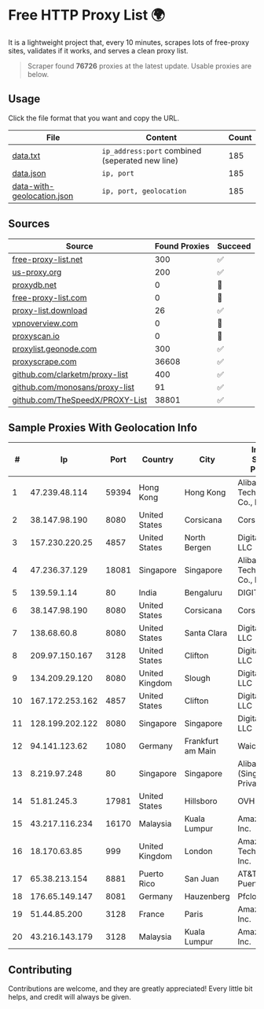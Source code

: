 
# Free HTTP Proxy List 🌍

It is a lightweight project that, every 10 minutes, scrapes lots of free-proxy sites, validates if it works, and serves a clean proxy list.


> Scraper found **76726** proxies at the latest update. Usable proxies are below.

## Usage

Click the file format that you want and copy the URL.


|File|Content|Count|
|----|-------|-----|
|[data.txt](https://raw.githubusercontent.com/themiralay/Proxy-List-World/master/data.txt)|`ip_address:port` combined (seperated new line)|185|
|[data.json](https://raw.githubusercontent.com/themiralay/Proxy-List-World/master/data.json)|`ip, port`|185|
|[data-with-geolocation.json](https://raw.githubusercontent.com/themiralay/Proxy-List-World/master/data-with-geolocation.json)|`ip, port, geolocation`|185|

## Sources

|Source|Found Proxies|Succeed|
|------|-------------|-------|
|[free-proxy-list.net](https://free-proxy-list.net)|300|✅|
|[us-proxy.org](https://www.us-proxy.org)|200|✅|
|[proxydb.net](http://proxydb.net)|0|🚫|
|[free-proxy-list.com](https://free-proxy-list.com/?page=&port=&type%5B%5D=http&type%5B%5D=https&up_time=0&search=Search)|0|🚫|
|[proxy-list.download](https://www.proxy-list.download/HTTP)|26|✅|
|[vpnoverview.com](https://vpnoverview.com/privacy/anonymous-browsing/free-proxy-servers)|0|🚫|
|[proxyscan.io](https://www.proxyscan.io)|0|🚫|
|[proxylist.geonode.com](https://proxylist.geonode.com/api/proxy-list?limit=300&page=1&sort_by=lastChecked&sort_type=desc&protocols=http,https)|300|✅|
|[proxyscrape.com](https://api.proxyscrape.com/v2/?request=displayproxies&protocol=http&timeout=10000&country=all&ssl=all&anonymity=all)|36608|✅|
|[github.com/clarketm/proxy-list](https://raw.githubusercontent.com/clarketm/proxy-list/master/proxy-list-raw.txt)|400|✅|
|[github.com/monosans/proxy-list](https://raw.githubusercontent.com/monosans/proxy-list/main/proxies/http.txt)|91|✅|
|[github.com/TheSpeedX/PROXY-List](https://raw.githubusercontent.com/TheSpeedX/PROXY-List/master/http.txt)|38801|✅|


## Sample Proxies With Geolocation Info

|#|Ip|Port|Country|City|Internet Service Provider|
|-|--|----|-------|----|-------------------------|
|1|47.239.48.114|59394|Hong Kong|Hong Kong|Alibaba (US) Technology Co., Ltd.|
|2|38.147.98.190|8080|United States|Corsicana|Corsicana ISD|
|3|157.230.220.25|4857|United States|North Bergen|DigitalOcean, LLC|
|4|47.236.37.129|18081|Singapore|Singapore|Alibaba (US) Technology Co., Ltd.|
|5|139.59.1.14|80|India|Bengaluru|DIGITALOCEAN|
|6|38.147.98.190|8080|United States|Corsicana|Corsicana ISD|
|7|138.68.60.8|8080|United States|Santa Clara|DigitalOcean, LLC|
|8|209.97.150.167|3128|United States|Clifton|DigitalOcean, LLC|
|9|134.209.29.120|8080|United Kingdom|Slough|DigitalOcean, LLC|
|10|167.172.253.162|4857|United States|Clifton|DigitalOcean, LLC|
|11|128.199.202.122|8080|Singapore|Singapore|DigitalOcean, LLC|
|12|94.141.123.62|1080|Germany|Frankfurt am Main|Waicore LTD|
|13|8.219.97.248|80|Singapore|Singapore|Alibaba Cloud (Singapore) Private Limited|
|14|51.81.245.3|17981|United States|Hillsboro|OVH SAS|
|15|43.217.116.234|16170|Malaysia|Kuala Lumpur|Amazon.com, Inc.|
|16|18.170.63.85|999|United Kingdom|London|Amazon Technologies Inc.|
|17|65.38.213.154|8881|Puerto Rico|San Juan|AT&T Mobility Puerto Rico|
|18|176.65.149.147|8081|Germany|Hauzenberg|Pfcloud UG|
|19|51.44.85.200|3128|France|Paris|Amazon.com, Inc.|
|20|43.216.143.179|3128|Malaysia|Kuala Lumpur|Amazon.com, Inc.|



## Contributing

Contributions are welcome, and they are greatly appreciated! Every
little bit helps, and credit will always be given.

